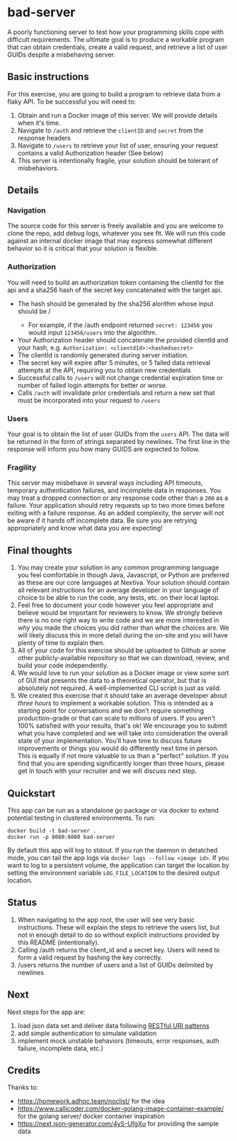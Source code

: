 # bad-server
A poorly functioning server to test how your programming skills cope with difficult requirements. The ultimate goal is to produce a workable program that can obtain credentials, create a valid request, and retrieve a list of user GUIDs despite a misbehaving server. 

## Basic instructions
For this exercise, you are going to build a program to retrieve data from a flaky API. To be successful you will need to:
1.  Obtain and run a Docker image of this server. We will provide details when it's time.
2.  Navigate to `/auth` and retrieve the `clientID` and `secret` from the response headers
3.  Navigate to `/users` to retrieve your list of user, ensuring your request contains a valid Authorization header (See below)
4.  This server is intentionally fragile, your solution should be tolerant of misbehaviors.

## Details
### Navigation
The source code for this server is freely available and you are welcome to clone the repo, add debug logs, whatever you see fit. We will run this code against an internal docker image that may express somewhat different behavior so it is critical that your solution is flexible.

### Authorization
You will need to build an authorization token containing the clientId for the api and a sha256 hash of the secret key concatenated with the target api. 
* The hash should be generated by the sha256 alorithm whose input should be <secret>/<target>
  * For example, if the /auth endpoint returned `secret: 123456` you would input `123456/users` into the algorithm.
* Your Authorization header should concatenate the provided clientId and your hash, e.g. `Authorization: <clientdId>:<hashedsecret>`
* The clientId is randomly generated during server initiation.
* The secret key will expire after 5 minutes, or 5 failed data retrieval attempts at the API, requiring you to obtain new credentials
* Successful calls to `/users` will not change credential expiration time or number of failed login attempts for better or worse.
* Calls `/auth` will invalidate prior credentials and return a new set that must be incorporated into your request to `/users`

### Users
Your goal is to obtain the list of user GUIDs from the `users` API. The data will be returned in the form of strings separated by newlines. The first line in the response will inform you how many GUIDS are expected to follow.

### Fragility
This server may misbehave in several ways including API timeouts, temporary authentication failures, and incomplete data in responses. You may treat a dropped connection or any response code other than a `200` as a failure. Your application should retry requests up to two more times before exiting with a failure response. As an added complexity, the server will not be aware if it hands off incomplete data. Be sure you are retrying appropriately and know what data you are expecting!

## Final thoughts
1. You may create your solution in any common programming language you feel comfortable in though Java, Javascript, or Python are preferred as these are our core languages at Nextiva. Your solution should contain all relevant instructions for an average developer in your language of choice to be able to run the code, any tests, etc. on their local laptop.
2. Feel free to document your code however you feel appropriate and believe would be important for reviewers to know. We strongly believe there is no one right way to write code and we are more interested in _why_ you made the choices you did rather than _what_ the choices are. We will likely discuss this in more detail during the on-site and you will have plenty of time to explain then.
3. All of your code for this exercise should be uploaded to Github ar some other publicly-available repository so that we can download, review, and build your code independently.
4. We would love to run your solution as a Docker image or view some sort of GUI that presents the data to a theoretical operator, but that is absolutely not required. A well-implemented CLI script is just as valid. 
5. We created this exercise that it should take an average developer about *three hours* to implement a workable solution. This is intended as a starting point for conversations and we don't require something production-grade or that can scale to millions of users. If you aren't 100% satisfied with your results, that's ok! We encourage you to submit what you have completed and we will take into consideration the overall state of your implementation. You'll have time to discuss future improvements or things you would do differently next time in person. This is equally if not more valuable to us than a "perfect" solution. If you find that you are spending significantly longer than three hours, please get in touch with your recruiter and we will discuss next step.



## Quickstart
This app can be run as a standalone go package or via docker to extend potential testing in clustered environments. To run:
``` 
docker build -t bad-server .
docker run -p 8080:8080 bad-server 
```
By default this app will log to stdout. If you run the daemon in detatched mode, you can tail the app logs via `docker logs --follow <image id>`. If you want to log to a persistent volume, the application can target the location by setting the environment variable `LOG_FILE_LOCATION` to the desired output location.


## Status
1. When navigating to the app root, the user will see very basic instructions. These will explain the steps to retrieve the users list, but not in enough detail to do so without explicit instructions provided by this README (intentionally).
2. Calling /auth returns the client_id and a secret key. Users will need to form a valid request by hashing the key correctly. 
3. /users returns the number of users and a list of GUIDs delimited by newlines


## Next
Next steps for the app are:
1. load json data set and deliver data following [RESTful URI patterns][1]  
2. add simple authentication to simulate validation
3. implement mock unstable behaviors (timeouts, error responses, auth failure, incomplete data, etc.)


## Credits
Thanks to:
- https://homework.adhoc.team/noclist/ for the idea
- https://www.callicoder.com/docker-golang-image-container-example/ for the golang server/ docker container inspiration
- https://next.json-generator.com/4yS-UfgXu for providing the sample data

[1]: https://en.wikipedia.org/wiki/Representational_state_transfer#Uniform_interface
